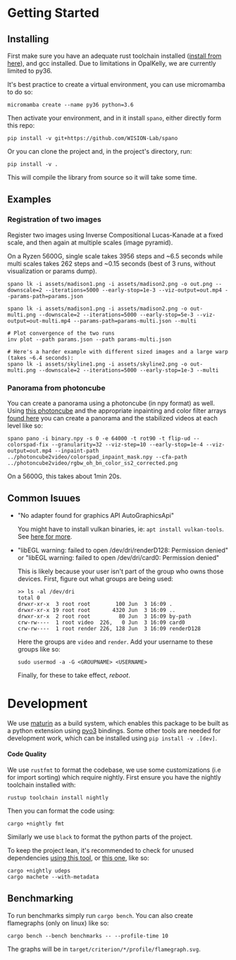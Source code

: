 # Getting Started

## Installing

First make sure you have an adequate rust toolchain installed ([install from here](https://rustup.rs/)), and gcc installed. 
Due to limitations in OpalKelly, we are currently limited to py36.

It's best practice to create a virtual environment, you can use micromamba to do so: 
```shell
micromamba create --name py36 python=3.6
```

Then activate your environment, and in it install `spano`, either directly form this repo:
```shell
pip install -v git+https://github.com/WISION-Lab/spano
```

Or you can clone the project and, in the project's directory, run:
```shell 
pip install -v .
```

This will compile the library from source so it will take some time. 

## Examples

### Registration of two images

Register two images using Inverse Compositional Lucas-Kanade at a fixed scale, and then again at multiple scales (image pyramid). 

On a Ryzen 5600G, single scale takes 3956 steps and ~6.5 seconds while multi scales takes 262 steps and ~0.15 seconds (best of 3 runs, without visualization or params dump).

```shell
spano lk -i assets/madison1.png -i assets/madison2.png -o out.png --downscale=2 --iterations=5000 --early-stop=1e-3 --viz-output=out.mp4 --params-path=params.json

spano lk -i assets/madison1.png -i assets/madison2.png -o out-multi.png --downscale=2 --iterations=5000 --early-stop=5e-3 --viz-output=out-multi.mp4 --params-path=params-multi.json --multi

# Plot convergence of the two runs
inv plot --path params.json --path params-multi.json

# Here's a harder example with different sized images and a large warp (takes ~6.4 seconds):
spano lk -i assets/skyline1.png -i assets/skyline2.png -o out-multi.png --downscale=2 --iterations=5000 --early-stop=1e-3 --multi
```

### Panorama from photoncube

You can create a panorama using a photoncube (in npy format) as well. Using [this photoncube](https://drive.google.com/file/d/1rTTD6wBLveElNyb_xNtfgPw3trQCY9tN/view?usp=sharing) and the appropriate inpainting and color filter arrays [found here](https://github.com/WISION-Lab/photoncube2video) you can create a panorama and the stabilized videos at each level like so:
```shell
spano pano -i binary.npy -s 0 -e 64000 -t rot90 -t flip-ud --colorspad-fix --granularity=32 --viz-step=10 --early-stop=1e-4 --viz-output=out.mp4 --inpaint-path ../photoncube2video/colorspad_inpaint_mask.npy --cfa-path ../photoncube2video/rgbw_oh_bn_color_ss2_corrected.png
```
On a 5600G, this takes about 1min 20s. 

## Common Isuues

- "No adapter found for graphics API AutoGraphicsApi"
  
  You might have to install vulkan binaries, ie: `apt install vulkan-tools`. See [here for more](https://github.com/tracel-ai/burn/issues/1691).

- "libEGL warning: failed to open /dev/dri/renderD128: Permission denied" or "libEGL warning: failed to open /dev/dri/card0: Permission denied"
  
  This is likely because your user isn't part of the group who owns those devices. First, figure out what groups are being used:
  ```shell
  >> ls -al /dev/dri
  total 0                                                                                                                       
  drwxr-xr-x  3 root root        100 Jun  3 16:09 .                                                                             
  drwxr-xr-x 19 root root       4320 Jun  3 16:09 ..          
  drwxr-xr-x  2 root root         80 Jun  3 16:09 by-path
  crw-rw----  1 root video  226,   0 Jun  3 16:09 card0        
  crw-rw----  1 root render 226, 128 Jun  3 16:09 renderD128          
  ```
  Here the groups are `video` and `render`. Add your username to these groups like so:
  ```shell 
  sudo usermod -a -G <GROUPNAME> <USERNAME>
  ```   
  Finally, for these to take effect, _reboot_.

# Development

We use [maturin](https://www.maturin.rs/) as a build system, which enables this package to be built as a python extension using [pyo3](https://pyo3.rs) bindings. Some other tools are needed for development work, which can be installed using `pip install -v .[dev]`.

#### Code Quality

We use `rustfmt` to format the codebase, we use some customizations (i.e for import sorting) which require nightly. First ensure you have the nightly toolchain installed with:
```shell
rustup toolchain install nightly
```

Then you can format the code using:

```shell
cargo +nightly fmt 
```

Similarly we use `black` to format the python parts of the project. 


To keep the project lean, it's recommended to check for unused dependencies [using this tool](https://github.com/est31/cargo-udeps), or [this one](https://github.com/bnjbvr/cargo-machete), like so: 

```shell
cargo +nightly udeps
cargo machete --with-metadata
```


## Benchmarking

To run benchmarks simply run `cargo bench`. You can also create flamegraphs (only on linux) like so:
```shell
cargo bench --bench benchmarks -- --profile-time 10
```

The graphs will be in `target/criterion/*/profile/flamegraph.svg`.
